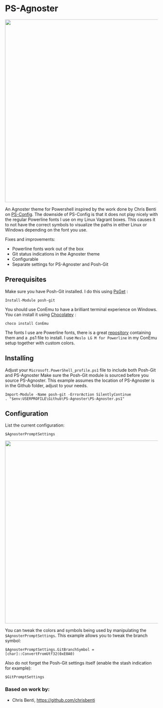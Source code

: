 PS-Agnoster
===========

<img src="http://herebedragons.io/wp-content/uploads/2016/03/PS-Agnoster.png" width="600">

An Agnoster theme for Powershell inspired by the work done by Chris Benti on [PS-Config](https://github.com/chrisbenti/PS-Config).
The downside of PS-Config is that it does not play nicely with the regular Powerline fonts I use on my Linux Vagrant boxes.
This causes it to not have the correct symbols to visualize the paths in either Linux or Windows depending on the font you use.

Fixes and improvements:
* Powerline fonts work out of the box
* Git status indications in the Agnoster theme
* Configurable
* Separate settings for PS-Agnoster and Posh-Git

Prerequisites
-------------

Make sure you have Posh-Git installed. I do this using [PsGet](http://psget.net/) :

```
Install-Module posh-git
```

You should use ConEmu to have a brilliant terminal experience on Windows. You can install it using [Chocolatey](https://chocolatey.org/) :

```
choco install ConEmu
```

The fonts I use are Powerline fonts, there is a great [repository](https://github.com/powerline/fonts) containing them and a .ps1 file to install.
I use `Meslo LG M for Powerline` in my ConEmu setup together with custom colors.

Installing
----------

Adjust your `Microsoft.PowerShell_profile.ps1` file to include both Posh-Git and PS-Agnoster
Make sure the Posh-Git module is sourced before you source PS-Agnoster.
This example assumes the location of PS-Agnoster is in the Github folder, adjust to your needs.

```
Import-Module -Name posh-git -ErrorAction SilentlyContinue
. "$env:USERPROFILE\Github\PS-Agnoster\PS-Agnoster.ps1"
```

Configuration
-------------

List the current configuration:

````
$AgnosterPromptSettings
````

<img src="http://herebedragons.io/wp-content/uploads/2016/03/AgnosterPromptSettings.png" width="600">

You can tweak the colors and symbols being used by manipulating the `$AgnosterPromptSettings`.
This example allows you to tweak the branch symbol:

````
$AgnosterPromptSettings.GitBranchSymbol = [char]::ConvertFromUtf32(0xE0A0)
````

Also do not forget the Posh-Git settings itself (enable the stash indication for example):

````
$GitPromptSettings
````

### Based on work by:

 - Chris Benti, https://github.com/chrisbenti
